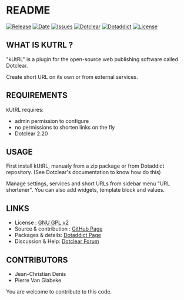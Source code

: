 # README

[![Release](https://img.shields.io/github/v/release/JcDenis/kUtRL)](https://github.com/JcDenis/kUtRL/releases)
[![Date](https://img.shields.io/github/release-date/JcDenis/kUtRL)](https://github.com/JcDenis/kUtRL/releases)
[![Issues](https://img.shields.io/github/issues/JcDenis/kUtRL)](https://github.com/JcDenis/kUtRL/issues)
[![Dotclear](https://img.shields.io/badge/dotclear-v2.24-blue.svg)](https://fr.dotclear.org/download)
[![Dotaddict](https://img.shields.io/badge/dotaddict-official-green.svg)](https://plugins.dotaddict.org/dc2/details/kUtRL)
[![License](https://img.shields.io/github/license/JcDenis/kUtRL)](https://github.com/JcDenis/kUtRL/blob/master/LICENSE)

## WHAT IS KUTRL ?

"kUtRL" is a plugin for the open-source 
web publishing software called Dotclear.

Create short URL on its own or from external services.

## REQUIREMENTS

 kUtRL requires: 

  * admin permission to configure
  * no permissions to shorten links on the fly
  * Dotclear 2.20

## USAGE

First install kUtRL, manualy from a zip package or from 
Dotaddict repository. (See Dotclear's documentation to know how do this)

Manage settings, services and short URLs from sidebar menu "URL shortener".
You can also add widgets, template block and values.

## LINKS

 * License : [GNU GPL v2](https://www.gnu.org/licenses/old-licenses/lgpl-2.0.html)
 * Source & contribution : [GitHub Page](https://github.com/JcDenis/kUtRL)
 * Packages & details:  [Dotaddict Page](https://plugins.dotaddict.org/dc2/details/kUtRL)
 * Discussion & Help: [Dotclear Forum](http://forum.dotclear.org/viewtopic.php?pid=331158)

## CONTRIBUTORS

 * Jean-Christian Denis
 * Pierre Van Glabeke

 You are welcome to contribute to this code.